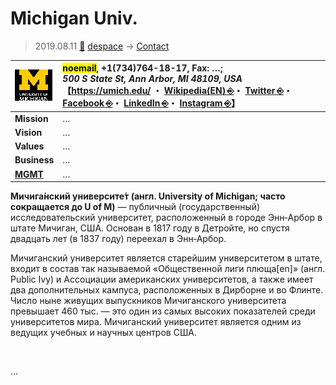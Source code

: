 # Michigan Univ.
> 2019.08.11 [🚀](../../index/index.md) [despace](../index.md) → [Contact](../contact.md)

|[![](../f/con/m/michigan_univ_logo1_thumb.png)](../f/con/m/michigan_univ_logo1.png)|<mark>noemail</mark>, +1(734)764-18-17, Fax: …;<br> *500 S State St, Ann Arbor, MI 48109, USA*<br> 【<https://umich.edu/> ・ [Wikipedia(EN) ⎆](https://en.wikipedia.org/wiki/University_of_Michigan)・ [Twitter ⎆](https://twitter.com/umich)・ [Facebook ⎆](https://www.facebook.com/universityofmichigan)・ [LinkedIn ⎆](https://www.linkedin.com/edu/school?:trk=edu-ca-head-title&id=18633)・ [Instagram ⎆](https://www.instagram.com/uofmichigan)】|
|:--|:--|
|**Mission**|…|
|**Vision**|…|
|**Values**|…|
|**Business**|…|
|**[MGMT](../mgmt.md)**|…|

**Мичига́нский университе́т (англ. University of Michigan; часто сокращается до U of M)** — публичный (государственный) исследовательский университет, расположенный в городе Энн‑Арбор в штате Мичиган, США. Основан в 1817 году в Детройте, но спустя двадцать лет (в 1837 году) переехал в Энн‑Арбор.

Мичиганский университет является старейшим университетом в штате, входит в состав так называемой «Общественной лиги плюща[en]» (англ. Public Ivy) и Ассоциации американских университетов, а также имеет два дополнительных кампуса, расположенных в Дирборне и во Флинте. Число ныне живущих выпускников Мичиганского университета превышает 460 тыс. — это один из самых высоких показателей среди университетов мира. Мичиганский университет является одним из ведущих учебных и научных центров США.


<p style="page-break-after:always"> </p>

…

